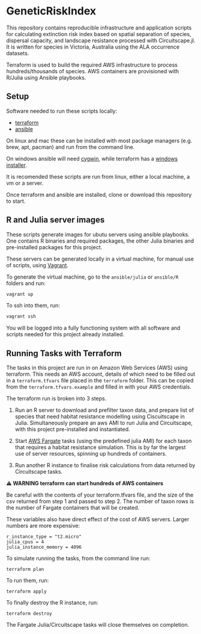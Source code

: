 # GeneticRiskIndex

This repository contains reproducible infrastructure and application scripts for calculating extinction 
risk index based on spatial separation of species, dispersal capacity, and landscape resistance processed 
with Circuitscape.jl. It is written for species in Victoria, Australia using the ALA occurrence datasets.

Terraform is used to build the required AWS infrastructure to process hundreds/thousands of
species. AWS containers are provisioned with R/Julia using Ansible playbooks.


## Setup

Software needed to run these scripts locally:
- [terraform](https://www.terraform.io/)
- [ansible](https://www.ansible.com/)

On linux and mac these can be installed with most package managers (e.g. brew,
apt, pacman) and run from the command line.

On windows ansible will need [cygwin](https://www.cygwin.com/), while terraform
has a [windows installer](https://www.terraform.io/downloads.html).

It is recomended these scripts are run from linux, either a local machine, a vm
or a server.

Once terraform and ansible are installed, clone or download this repository to
start.


## R and Julia server images

These scripts generate images for ubutu servers using ansible playbooks. One
contains R binaries and required packages, the other Julia binaries and
pre-installed packages for this project.

These servers can be generated locally in a virtual machine, for manual use of
scripts, using [Vagrant](https://www.vagrantup.com/).

To generate the virtual machine, go to the `ansible/julia` or `ansible/R`
folders and run:

```bash
vagrant up
```

To ssh into them, run:

```bash
vagrant ssh
```

You will be logged into a fully functioning system with all software and scripts
needed for this project already installed.


## Running Tasks with Terraform

The tasks in this project are run in on Amazon Web Services (AWS) using
terraform. This needs an AWS account, details of which need to be filled out in
a `terraform.tfvars` file placed in the `terraform` folder. This can be copied
from the `terraform.tfvars.example` and filled in with your AWS credentials.

The terraform run is broken into 3 steps. 

1. Run an R server to download and prefilter taxon data, and prepare list of
species that need habitat resistance modelling using Ciscuitscape in Julia.
Simultaneously prepare an aws AMI to run Julia and Circuitscape, with this
project pre-installed and instantiated.

2. Start [AWS Fargate](https://aws.amazon.com/fargate) tasks (using the
predefined julia AMI) for each taxon that requires a habitat resistance
simulation. This is by far the largest use of server resources, spinning up
hundreds of containers.

3. Run another R instance to finalise risk calculations from data returned by
Circuitscape tasks.


**⚠  WARNING terraform can start hundreds of AWS containers** 

Be careful with the contents of your terraform.tfvars file, and the size of the
csv returned from step 1 and passed to step 2. The number of taxon rows is the
number of Fargate containers that will be created.

These variables also have direct effect of the cost of AWS servers. 
Larger numbers are more expensive:

```
r_instance_type = "t2.micro"
julia_cpus = 4
julia_instance_memory = 4096
```

To simulate running the tasks, from the command line run:

```
terraform plan
```

To run them, run:

```
terraform apply
```

To finally destroy the R instance, run:
```
terraform destroy
```

The Fargate Julia/Circuitscape tasks will close themselves on completion.
